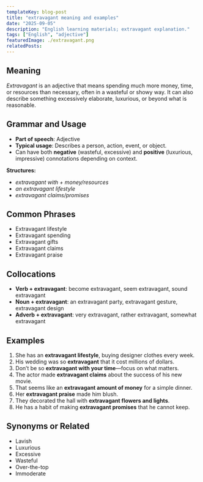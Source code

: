 ```yaml
---
templateKey: blog-post
title: "extravagant meaning and examples"
date: "2025-09-05"
description: "English learning materials; extravagant explanation."
tags: ["English", "adjective"]
featuredImage: ./extravagant.png
relatedPosts:
---
```


## Meaning

_Extravagant_ is an adjective that means spending much more money, time, or resources than necessary, often in a wasteful or showy way. It can also describe something excessively elaborate, luxurious, or beyond what is reasonable.

## Grammar and Usage

- **Part of speech**: Adjective
- **Typical usage**: Describes a person, action, event, or object.
- Can have both **negative** (wasteful, excessive) and **positive** (luxurious, impressive) connotations depending on context.

**Structures:**

- _extravagant with + money/resources_
- _an extravagant lifestyle_
- _extravagant claims/promises_

## Common Phrases

- Extravagant lifestyle
- Extravagant spending
- Extravagant gifts
- Extravagant claims
- Extravagant praise

## Collocations

- **Verb + extravagant**: become extravagant, seem extravagant, sound extravagant
- **Noun + extravagant**: an extravagant party, extravagant gesture, extravagant design
- **Adverb + extravagant**: very extravagant, rather extravagant, somewhat extravagant

## Examples

1. She has an **extravagant lifestyle**, buying designer clothes every week.
2. His wedding was so **extravagant** that it cost millions of dollars.
3. Don’t be so **extravagant with your time**—focus on what matters.
4. The actor made **extravagant claims** about the success of his new movie.
5. That seems like an **extravagant amount of money** for a simple dinner.
6. Her **extravagant praise** made him blush.
7. They decorated the hall with **extravagant flowers and lights**.
8. He has a habit of making **extravagant promises** that he cannot keep.

## Synonyms or Related

- Lavish
- Luxurious
- Excessive
- Wasteful
- Over-the-top
- Immoderate
